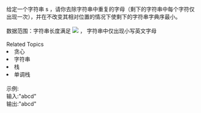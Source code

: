 <div>  <span>给定一个字符串 s ，请你去除字符串中重复的字母（剩下的字符串中每个字符仅出现一次），并在不改变其相对位置的情况下使剩下的字符串字典序最小。</span>  </div> <div>  <br> </div> <div>  数据范围：字符串长度满足 <img src="https://www.nowcoder.com/equation?tex=1%20%5Cle%20n%20%5Cle%2010%5E5%20%5C"> ， 字符串中仅出现小写英文字母 </div><div><br></div><div><div>Related Topics</div><div><li>贪心</li><li>字符串</li><li>栈</li><li>单调栈</li></div></div><br>示例:<br>输入:"abcd"<br>输出:"abcd"
<br>
